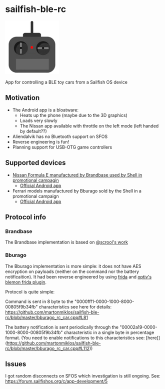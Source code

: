 # sailfish-ble-rc

![Icon](https://raw.githubusercontent.com/martonmiklos/sailfish-ble-rc/master/icons/172x172/sailfish-ble-rc.png "Sailfish BLE RC")

App for controlling a BLE toy cars from a Sailfish OS device

## Motivation
* The Android app is a bloatware: 
  * Heats up the phone (maybe due to the 3D graphics)
  * Loads very slowly
  * The Nissan app available with throttle on the left mode (left handed by default??)
* Aliendalvik has no Bluetooth support on SFOS
* Reverse engineering is fun!
* Planning support for USB-OTG game controllers

## Supported devices

* [Nissan Formula E manufactured by Brandbase used by Shell in promotional campagin](https://gist.github.com/martonmiklos/e960f17d7ba0f08327b0b588f9aae04b)
  * [Official Android app](https://play.google.com/store/apps/details?id=nl.brandbase.shellsupercars&hl=hu&gl=US)
* Ferrari models manufactured by Bburago sold by the Shell in a promotional campaign  
  * [Official Android app](https://play.google.com/store/apps/details?id=com.TDF.ShellRacingLegends&hl=hu&gl=US)

## Protocol info

### Brandbase
The Brandbase implementation is based on [@scrool's work](https://gist.github.com/scrool/e79d6a4cb50c26499746f4fe473b3768)

### Bburago
The Bburago implementation is more simple: it does not have AES encryption on payloads (neither on the command nor the battery notificaition). 
It had been reverse engineered by using [frida](https://frida.re/) and  [optiv's blemon frida plugin](https://github.com/optiv/blemon).

Protocol is quite simple:

Command is sent in 8 byte to the "0000fff1-0000-1000-8000-00805f9b34fb" characteristics see here for details:
https://github.com/martonmiklos/sailfish-ble-rc/blob/master/bburago_rc_car.cpp#L81

The battery notification is sent periodically through the "00002a19-0000-1000-8000-00805f9b34fb" characteristic in a single byte in percentage format. (You need to enable notifications to this characteristics see: [here]](https://github.com/martonmiklos/sailfish-ble-rc/blob/master/bburago_rc_car.cpp#L112))

## Issues
I got random disconnects on SFOS which investigation is still ongoing. See: https://forum.sailfishos.org/c/app-development/5
